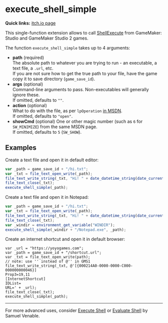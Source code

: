 # execute_shell_simple
**Quick links:** [itch.io page](https://yellowafterlife.itch.io/gamemaker-execute-shell-simple)

This single-function extension allows to call [ShellExecute](https://docs.microsoft.com/en-us/windows/win32/api/shellapi/nf-shellapi-shellexecutew) from GameMaker: Studio and GameMaker Studio 2 games.

The function `execute_shell_simple` takes up to 4 arguments:

- **path** (required)  
  The absolute path to whatever you are trying to run - an executable, a text file, a `.url`, etc.  
  If you are not sure how to get the true path to your file, have the game copy it to save directory (`game_save_id`).
- **args** (optional)  
  Command-line arguments to pass. Non-executables will generally ignore these.  
  If omitted, defaults to `""`.
- **action** (optional)  
  What to do with the file, as per `lpOperation` [in MSDN](https://docs.microsoft.com/en-us/windows/win32/api/shellapi/nf-shellapi-shellexecutew#parameters).  
  If omitted, defaults to `"open"`.
- **showCmd** (optional)
  One or other magic number (such as `6` for `SW_MINIMIZE`) from the same MSDN page.  
  If omitted, defaults to `5` (`SW_SHOW`).

## Examples

Create a text file and open it in default editor:
```js
var _path = game_save_id + "/hi.txt";
var _txt = file_text_open_write(_path);
file_text_write_string(_txt, "Hi! " + date_datetime_string(date_current_datetime()));
file_text_close(_txt);
execute_shell_simple(_path);
```
Create a text file and open it in Notepad:
```js
var _path = game_save_id + "/hi.txt";
var _txt = file_text_open_write(_path);
file_text_write_string(_txt, "Hi! " + date_datetime_string(date_current_datetime()));
file_text_close(_txt);
var _windir = environment_get_variable("WINDIR");
execute_shell_simple(_windir + "/Notepad.exe", _path);
```
Create an internet shortcut and open it in default browser:
```gml
var _url = "https://yoyogames.com";
var _path = game_save_id + "/shortcut.url";
var _txt = file_text_open_write(path);
// note: use '' instead of @'' in GMS1
file_text_write_string(_txt, @'[{000214A0-0000-0000-C000-000000000046}]
Prop3=19,11
[InternetShortcut]
IDList=
URL=' + _url);
file_text_close(_txt);
execute_shell_simple(_path);
```

---
For more advanced uses, consider [Execute Shell](https://marketplace.yoyogames.com/assets/575/execute-shell) or [Evaluate Shell](https://marketplace.yoyogames.com/assets/8457/evaluate-shell) by Samuel Venable.
